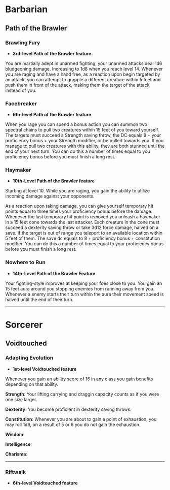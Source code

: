 # Barbarian

## Path of the Brawler

### Brawling Fury
- **3rd-level Path of the Brawler feature.**

You are martially adept in unarmed fighting, your unarmed attacks deal 1d6 bludgeoning damage. Increasing to 1d8 when you reach level 14. 
Whenever you are raging and have a hand free, as a reaction upon begin targeted by an attack, you can attempt to grapple a different creature within 5 feet and push them in front of the attack, making them the target of the attack instead of you. 

### Facebreaker
- **6th-level Path of the Brawler feature**

When you rage you can spend a bonus action you can summon two spectral chains to pull two creatures within 15 feet of you toward yourself. The targets must succeed a Strength saving throw, the DC equals 8 + your proficiency bonus + your Strength modifier, or be pulled towards you. If you manage to pull two creatures with this ability, they are both stunned until the end of your next turn. You can do this a number of times equal to you proficiency bonus before you must finish a long rest. 

### Haymaker
- **10th-Level Path of the Brawler feature**

Starting at level 10. While you are raging, you gain the ability to utilize incoming damage against your opponents.

As a reaction upon taking damage, you can give yourself temporary hit points equal to three times your proficiency bonus before the damage. Whenever the last temporary hit point is removed you unleash a haymaker in a 15 feet cone towards the last attacker. Each creature in the cone must succeed a dexterity saving throw or take 3d12 force damage, halved on a save. If the target is out of range you teleport to an available location within 5 feet of them. The save dc equals to 8 + proficiency bonus + constitution modifier. You can do this a number of times equal to your proficiency bonus before you must finish a long rest. 

### Nowhere to Run
- **14th-Level Path of the Brawler Feature**

Your fighting-style improves at keeping your foes close to you. You gain an 15 feet aura around you stopping enemies from running away from you. Whenever a enemy starts their turn within the aura their movement speed is halved until the end of their turn. 

---

# Sorcerer

## Voidtouched

### Adapting Evolution
- **1st-level Voidtouched feature**

Whenever you gain an ability score of 16 in any class you gain benefits depending on that ability. 

**Strength**: Your lifting carrying and draggin capacity counts as if you were one size larger.

**Dexterity**: You become proficient in dexterity saving throws. 

**Constitution**: Whenever you are about to gain a point of exhaustion, you may roll 1d6, on a result of 5 or 6 you do not gain the exhaustion. 

**Wisdom**: 

**Intelligence**:

**Charisma**:   

---

### Riftwalk
- **6th-level Voidtouched feature**

### 
